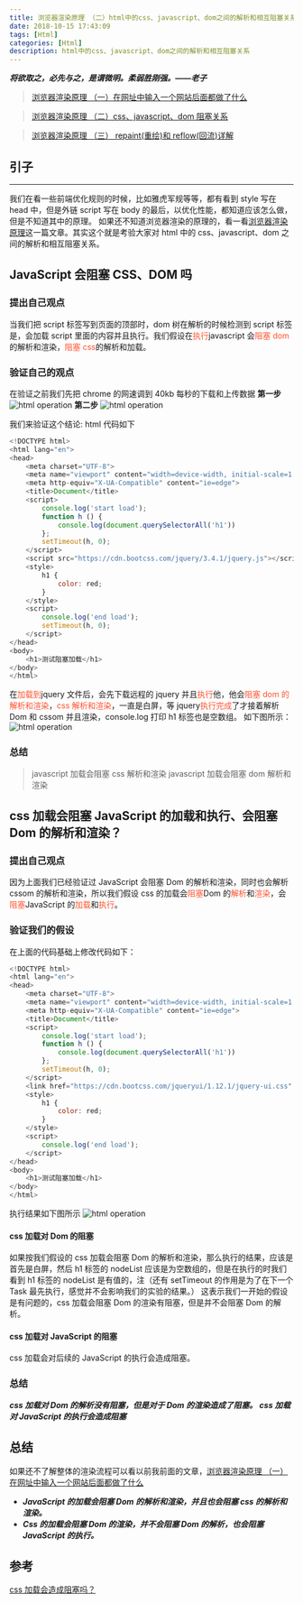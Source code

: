 ```yaml
---
title: 浏览器渲染原理 （二）html中的css、javascript、dom之间的解析和相互阻塞关系
date: 2018-10-15 17:43:09
tags: [Html]
categories: [Html]
description: html中的css、javascript、dom之间的解析和相互阻塞关系
---
```


**_将欲取之，必先与之，是谓微明。柔弱胜刚强。——老子_**

> [浏览器渲染原理 （一）在网址中输入一个网站后面都做了什么](/blog/html/html-browser-render.html)

> [浏览器渲染原理 （二）css、javascript、dom 阻塞关系](/blog/html/html-style-javascript.html)

> [浏览器渲染原理 （三） repaint(重绘)和 reflow(回流)详解](/blog/html/html-reload-reflow.html)

## 引子

---

我们在看一些前端优化规则的时候，比如雅虎军规等等，都有看到 style 写在 head 中，但是外链 script 写在 body 的最后，以优化性能，都知道应该怎么做，但是不知道其中的原理。
如果还不知道浏览器渲染的原理的，看一看[浏览器渲染原理](/blog/html/html-style-javascript.html)这一篇文章。其实这个就是考验大家对 html 中的 css、javascript、dom 之间的解析和相互阻塞关系。

## JavaScript 会阻塞 CSS、DOM 吗

### 提出自己观点

当我们把 script 标签写到页面的顶部时，dom 树在解析的时候检测到 script 标签是，会加载 script 里面的内容并且执行。我们假设在<font color="#ff502c">执行</font>javascript 会<font color="#ff502c">阻塞 dom</font>的解析和渲染，<font color="#ff502c">阻塞 css</font>的解析和加载。

### 验证自己的观点

在验证之前我们先把 chrome 的网速调到 40kb 每秒的下载和上传数据
**第一步**
![html operation](../../images/html/images/html-1.png)
**第二步**
![html operation](../../images/html/images/html-2.png)

我们来验证这个结论:
html 代码如下

```javascript
<!DOCTYPE html>
<html lang="en">
<head>
    <meta charset="UTF-8">
    <meta name="viewport" content="width=device-width, initial-scale=1.0">
    <meta http-equiv="X-UA-Compatible" content="ie=edge">
    <title>Document</title>
    <script>
        console.log('start load');
        function h () {
            console.log(document.querySelectorAll('h1'))
        };
        setTimeout(h, 0);
    </script>
    <script src="https://cdn.bootcss.com/jquery/3.4.1/jquery.js"></script>
    <style>
        h1 {
            color: red;
        }
    </style>
    <script>
        console.log('end load');
        setTimeout(h, 0);
    </script>
</head>
<body>
    <h1>测试阻塞加载</h1>
</body>
</html>
```

在<font color="#ff502c">加载到</font>jquery 文件后，会先下载远程的 jquery 并且<font color="#ff502c">执行</font>他，他会<font color="#ff502c">阻塞 dom 的解析和渲染</font>，<font color="#ff502c">css 解析和渲染</font>，一直是白屏，等 jquery<font color="#ff502c">执行完成</font>了才接着解析 Dom 和 cssom 并且渲染，console.log 打印 h1 标签也是空数组。
如下图所示：
![html operation](../../images/html/images/html-gif.gif)

### 总结

> javascript 加载会阻塞 css 解析和渲染
> javascript 加载会阻塞 dom 解析和渲染

## css 加载会阻塞 JavaScript 的加载和执行、会阻塞 Dom 的解析和渲染？

### 提出自己观点

因为上面我们已经验证过 JavaScript 会阻塞 Dom 的解析和渲染，同时也会解析 cssom 的解析和渲染，所以我们假设 css 的加载会<font color="#ff502c">阻塞</font>Dom 的<font color="#ff502c">解析</font>和<font color="#ff502c">渲染</font>，会<font color="#ff502c">阻塞</font>JavaScript 的<font color="#ff502c">加载</font>和<font color="#ff502c">执行</font>。

### 验证我们的假设

在上面的代码基础上修改代码如下：

```javascript
<!DOCTYPE html>
<html lang="en">
<head>
    <meta charset="UTF-8">
    <meta name="viewport" content="width=device-width, initial-scale=1.0">
    <meta http-equiv="X-UA-Compatible" content="ie=edge">
    <title>Document</title>
    <script>
        console.log('start load');
        function h () {
            console.log(document.querySelectorAll('h1'))
        };
        setTimeout(h, 0);
    </script>
    <link href="https://cdn.bootcss.com/jqueryui/1.12.1/jquery-ui.css" rel="stylesheet">
    <style>
        h1 {
            color: red;
        }
    </style>
    <script>
        console.log('end load');
    </script>
</head>
<body>
    <h1>测试阻塞加载</h1>
</body>
</html>
```

执行结果如下图所示
![html operation](../../images/html/images/html-gif1.gif)

#### css 加载对 Dom 的阻塞

如果按我们假设的 css 加载会阻塞 Dom 的解析和渲染，那么执行的结果，应该是首先是白屏，然后 h1 标签的 nodeList 应该是为空数组的，但是在执行的时我们看到 h1 标签的 nodeList 是有值的，注（还有 setTimeout 的作用是为了在下一个 Task 最先执行，感觉并不会影响我们的实验的结果。）
这表示我们一开始的假设是有问题的，css 加载会阻塞 Dom 的渲染有阻塞，但是并不会阻塞 Dom 的解析。

#### css 加载对 JavaScript 的阻塞

css 加载会对后续的 JavaScript 的执行会造成阻塞。

### 总结

**_css 加载对 Dom 的解析没有阻塞，但是对于 Dom 的渲染造成了阻塞。_**
**_css 加载对 JavaScript 的执行会造成阻塞_**

## 总结

如果还不了解整体的渲染流程可以看以前我前面的文章，[浏览器渲染原理 （一）在网址中输入一个网站后面都做了什么](/blog/html/html-style-javascript.html)

- **_JavaScript 的加载会阻塞 Dom 的解析和渲染，并且也会阻塞 css 的解析和渲染。_**
- **_Css 的加载会阻塞 Dom 的渲染，并不会阻塞 Dom 的解析，也会阻塞 JavaScript 的执行。_**

## 参考

[css 加载会造成阻塞吗？](https://juejin.im/post/5b88ddca6fb9a019c7717096)
